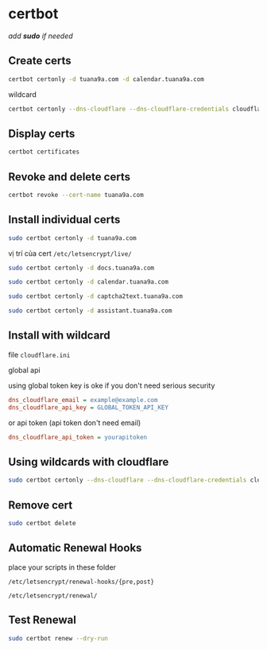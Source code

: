 # certbot

_add **sudo** if needed_

## Create certs

```bash
certbot certonly -d tuana9a.com -d calendar.tuana9a.com
```

wildcard

```bash
certbot certonly --dns-cloudflare --dns-cloudflare-credentials cloudflare.ini -d tuana9a.com -d *.tuana9a.com
```

## Display certs

```bash
certbot certificates
```

## Revoke and delete certs

```bash
certbot revoke --cert-name tuana9a.com
```

## Install individual certs

```bash
sudo certbot certonly -d tuana9a.com
```

vị trí của cert `/etc/letsencrypt/live/`

```bash
sudo certbot certonly -d docs.tuana9a.com
```

```bash
sudo certbot certonly -d calendar.tuana9a.com
```

```bash
sudo certbot certonly -d captcha2text.tuana9a.com
```

```bash
sudo certbot certonly -d assistant.tuana9a.com
```

## Install with wildcard

file `cloudflare.ini`

global api

using global token key is oke if you don't need serious security

```ini
dns_cloudflare_email = example@example.com
dns_cloudflare_api_key = GLOBAL_TOKEN_API_KEY
```

or api token (api token don't need email)

```ini
dns_cloudflare_api_token = yourapitoken
```

## Using wildcards with cloudflare

```bash
sudo certbot certonly --dns-cloudflare --dns-cloudflare-credentials cloudflare.ini -d tuana9a.com,*.tuana9a.com
```

## Remove cert

```bash
sudo certbot delete
```

## Automatic Renewal Hooks

place your scripts in these folder

```text
/etc/letsencrypt/renewal-hooks/{pre,post}
```

```text
/etc/letsencrypt/renewal/
```

## Test Renewal

```bash
sudo certbot renew --dry-run
```
